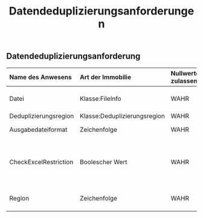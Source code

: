 ﻿---
title: Datendeduplizierungsanforderungen
second_title: Aspose.Cells Cloud Documen
type: docs
url: /de/specification/model/datadeduplicationrequest/
description: "Aspose.Cells Cloud-Modellspezifikation: DataDeduplicationRequest. Müheloses Bearbeiten von Excel und anderen Tabellenkalkulationsdokumenten mit Funktionen wie Öffnen, Generieren, Bearbeiten, Aufteilen, Zusammenführen, Vergleichen und Konvertieren"
kwords: Excel, Office, Tabellenkalkulation, Cloud REST API, DataDeduplicationRequest
weight: 50
---
## **Datendeduplizierungsanforderung**

 

| Name des Anwesens| Art der Immobilie| Nullwerte zulassen| Schreibgeschützt| Standardwert| Beschreibung|
|:- |:- |:- |:- |:- |:- |
| Datei| Klasse:FileInfo| WAHR| FALSCH|| Tabellenkalkulationsdateien, die eine Datenergänzung erfordern.|
| Deduplizierungsregion|Klasse:Deduplizierungsregion| WAHR| FALSCH|||
| Ausgabedateiformat| Zeichenfolge| WAHR| FALSCH||Datenbereinigung beenden, outfile`s file format. `|
| CheckExcelRestriction| Boolescher Wert| WAHR| FALSCH|| Gibt an, ob die Einschränkung der Tabellenkalkulationsdatei überprüft wird, wenn der Benutzer zellenbezogene Objekte ändert.|
| Region| Zeichenfolge| WAHR| FALSCH|| Die regionalen Einstellungen für die Arbeitsmappe.|

